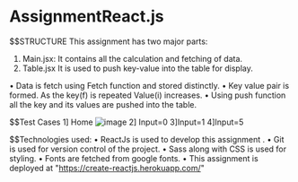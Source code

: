 # AssignmentReact.js
$$STRUCTURE
This assignment has two major parts:
1.	Main.jsx:
It contains all the calculation and fetching of data.
2.	Table.jsx
It is used to push key-value into the table for display.


•	Data is fetch using Fetch function and stored distinctly.
•	Key value pair is formed. As the key(f) is repeated Value(i) increases.
•	Using push function all the key and its values are pushed into the table.

$$Test Cases
1] Home
![image](https://user-images.githubusercontent.com/56696006/118405495-cf588780-b695-11eb-8bb9-e8df8bf9e328.png)
2] Input=0 
3]Input=1
4]Input=5
 
 $$Technologies used:
•	ReactJs is used to develop this assignment .
•	Git is used for version control of the project.
•	Sass along with CSS is used for styling.
•	Fonts are fetched from google fonts.
•	This assignment is deployed at "https://create-reactjs.herokuapp.com/"

